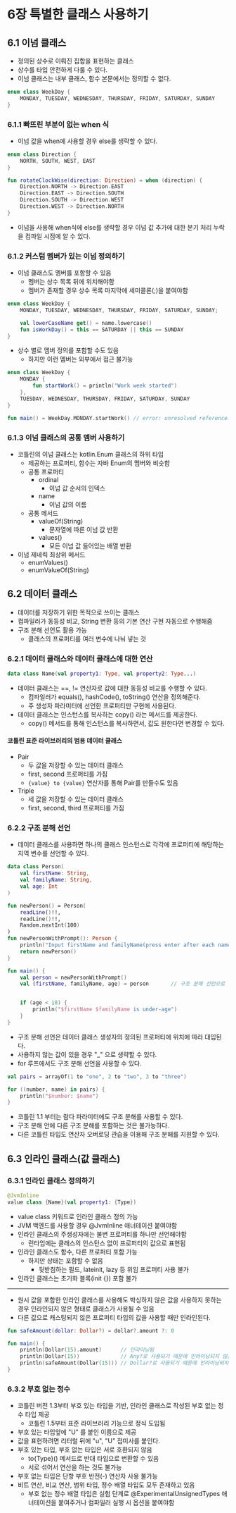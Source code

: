 # 6장 특별한 클래스 사용하기

## 6.1 이넘 클래스

* 정의된 상수로 이뤄진 집합을 표현하는 클래스
* 상수를 타입 안전하게 다룰 수 있다.
* 이넘 클래스는 내부 클래스, 함수 본문에서는 정의할 수 없다.

```kotlin
enum class WeekDay {
    MONDAY, TUESDAY, WEDNESDAY, THURSDAY, FRIDAY, SATURDAY, SUNDAY
}
```

### 6.1.1 빠뜨린 부분이 없는 when 식

* 이넘 값을 when에 사용할 경우 else를 생략할 수 있다.

```kotlin
enum class Direction {
    NORTH, SOUTH, WEST, EAST
}

fun rotateClockWise(direction: Direction) = when (direction) {
    Direction.NORTH -> Direction.EAST
    Direction.EAST -> Direction.SOUTH
    Direction.SOUTH -> Direction.WEST
    Direction.WEST -> Direction.NORTH
}
```

* 이넘을 사용해 when식에 else를 생략할 경우 이넘 값 추가에 대한 분기 처리 누락을 컴파일 시점에 알 수 있다.

### 6.1.2 커스텀 멤버가 있는 이넘 정의하기

* 이넘 클래스도 멤버를 포함할 수 있음
    * 멤버는 상수 목록 뒤에 위치해야함
    * 멤버가 존재할 경우 상수 목록 마지막에 세미콜론(;)을 붙여야함

```kotlin
enum class WeekDay {
    MONDAY, TUESDAY, WEDNESDAY, THURSDAY, FRIDAY, SATURDAY, SUNDAY;

    val lowerCaseName get() = name.lowercase()
    fun isWorkDay() = this == SATURDAY || this == SUNDAY
}
```

* 상수 별로 멤버 정의를 포함할 수도 있음
    * 하지만 이런 멤버는 외부에서 접근 불가능

```kotlin
enum class WeekDay {
    MONDAY {
        fun startWork() = println("Work week started")
    },
    TUESDAY, WEDNESDAY, THURSDAY, FRIDAY, SATURDAY, SUNDAY
}

fun main() = WeekDay.MONDAY.startWork() // error: unresolved reference: startWork
```

### 6.1.3 이넘 클래스의 공통 멤버 사용하기

* 코틀린의 이넘 클래스는 kotlin.Enum 클래스의 하위 타입
    * 제공하는 프로퍼티, 함수는 자바 Enum의 멤버와 비슷함
    * 공통 프로퍼티
        * ordinal
            * 이넘 값 순서의 인덱스
        * name
            * 이넘 값의 이름
    * 공통 메서드
        * valueOf(String)
            * 문자열에 따른 이넘 값 반환
        * values()
            * 모든 이넘 값 들어있는 배열 반환
* 이넘 제네릭 최상위 메서드
    * enumValues<T>()
    * enumValueOf<T>(String)

## 6.2 데이터 클래스

* 데이터를 저장하기 위한 목적으로 쓰이는 클래스
* 컴파일러가 동등성 비교, String 변환 등의 기본 연산 구현 자동으로 수행해줌
* 구조 분해 선언도 활용 가능
    * 클래스의 프로퍼티를 여러 변수에 나눠 넣는 것

### 6.2.1 데이터 클래스와 데이터 클래스에 대한 연산

```kotlin
data class Name(val property1: Type, val property2: Type...)
```

* 데이터 클래스는 ==, != 연산자로 값에 대한 동등성 비교를 수행할 수 있다.
    * 컴파일러가 equals(), hashCode(), toString() 연산을 정의해준다.
    * 주 생성자 파라미터에 선언한 프로퍼티만 구현에 사용된다.
* 데이터 클래스는 인스턴스를 복사하는 copy() 라는 메서드를 제공한다.
    * copy() 메서드를 통해 인스턴스를 복사하면서, 값도 원한다면 변경할 수 있다.

#### 코틀린 표준 라이브러리의 범용 데이터 클래스

* Pair
    * 두 값을 저장할 수 있는 데이터 클래스
    * first, second 프로퍼티를 가짐
    * `{value} to {value}` 연산자를 통해 Pair를 만들수도 있음
* Triple
    * 세 값을 저장할 수 있는 데이터 클래스
    * first, second, third 프로퍼티를 가짐

### 6.2.2 구조 분해 선언

* 데이터 클래스를 사용하면 하나의 클래스 인스턴스로 각각에 프로퍼티에 해당하는 지역 변수를 선언할 수 있다.

```kotlin
data class Person(
    val firstName: String,
    val familyName: String,
    val age: Int
)

fun newPerson() = Person(
    readLine()!!,
    readLine()!!,
    Random.nextInt(100)
)
fun newPersonWithPrompt(): Person {
    println("Input firstName and familyName(press enter after each name):")
    return newPerson()
}

fun main() {
    val person = newPersonWithPrompt()
    val (firstName, familyName, age) = person       // 구조 분해 선언으로 각 지역변수에 person의 프로퍼티 값 대입  


    if (age < 18) {
        println("$firstName $familyName is under-age")
    }
}
```

* 구조 분해 선언은 데이터 클래스 생성자의 정의된 프로퍼티에 위치에 따라 대입된다.
* 사용하지 않는 값이 있을 경우 "_" 으로 생략할 수 있다.
* for 루프에서도 구조 분해 선언을 사용할 수 있다.

```kotlin
val pairs = arrayOf(1 to "one", 2 to "two", 3 to "three")

for ((number, name) in pairs) {
    println("$number: $name")
}
```

* 코틀린 1.1 부터는 람다 파라미터에도 구조 분해를 사용할 수 있다.
* 구조 분해 안에 다른 구조 분해를 포함하는 것은 불가능하다.
* 다른 코틀린 타입도 연산자 오버로딩 관습을 이용해 구조 분해를 지원할 수 있다.

## 6.3 인라인 클래스(값 클래스)

### 6.3.1 인라인 클래스 정의하기

``` kotlin
@JvmInline
value class {Name}(val property1: {Type})
```

* value class 키워드로 인라인 클래스 정의 가능
* JVM 백엔드를 사용할 경우 @JvmInline 애너테이션 붙여야함
* 인라인 클래스의 주생성자에는 불변 프로퍼티를 하나만 선언해야함
    * 런타임에는 클래스의 인스턴스 없이 프로퍼티의 값으로 표현됨
* 인라인 클래스도 함수, 다른 프로퍼티 포함 가능
    * 하지만 상태는 포함할 수 없음
        * 뒷받침하는 필드, lateinit, lazy 등 위임 프로퍼티 사용 불가
* 인라인 클래스는 초기화 블록(init {}) 포함 불가

---

* 원시 값을 포함한 인라인 클래스를 사용해도 박싱하지 않은 값을 사용하지 못하는 경우 인라인되지 않은 형태로 클래스가 사용될 수 있음
* 다른 값으로 캐스팅되지 않은 프로퍼티 타입의 값을 사용할 때만 인라인된다.

```kotlin
fun safeAmount(dollar: Dollar?) = dollar?.amount ?: 0

fun main() {
    println(Dollar(15).amount)      // 인라이닝됨
    println(Dollar(15))             // Any?로 사용되기 때문에 인라이닝되지 않음 println(Any?)
    println(safeAmount(Dollar(15))) // Dollar?로 사용되기 때문에 인라이닝되지 않음
}
```

### 6.3.2 부호 없는 정수

* 코틀린 버전 1.3부터 부호 있는 타입을 기반, 인라인 클래스로 작성된 부호 없는 정수 타입 제공
    * 코틀린 1.5부터 표준 라이브러리 기능으로 정식 도입됨
* 부호 있는 타입앞에 "U" 를 붙인 이름으로 제공
* 값을 표현하려면 리터럴 뒤에 "u", "U" 접미사를 붙인다.
* 부호 있는 타입, 부호 없는 타입은 서로 호환되지 않음
    * to{Type}() 메서드로 반대 타입으로 변환할 수 있음
    * 서로 섞어서 연산을 하는 것도 불가능
* 부호 없는 타입은 단항 부호 반전(-) 연산자 사용 불가능
* 비트 연산, 비교 연산, 범위 타입, 정수 배열 타입도 모두 존재하고 있음
    * 부호 없는 정수 배열 타입은 실험 단계로 @ExperimentalUnsignedTypes 애너테이션을 붙여주거나 컴파일러 실행 시 옵션을 붙여야함
